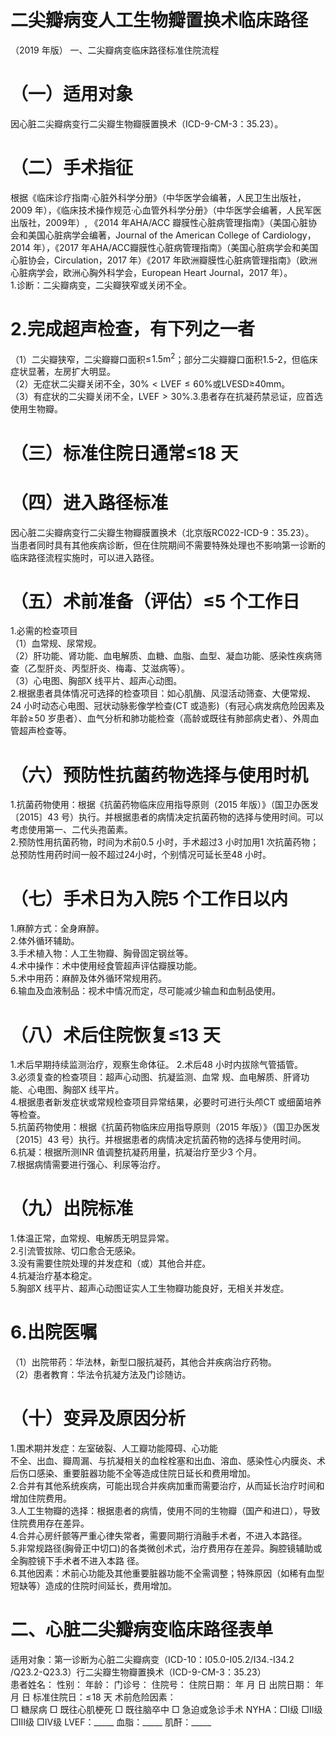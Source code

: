 # 二尖瓣病变人工生物瓣置换术临床路径  
（2019 年版） 一、二尖瓣病变临床路径标准住院流程  
# （一）适用对象  
因心脏二尖瓣病变行二尖瓣生物瓣膜置换术（ICD-9-CM-3：35.23）。  
# （二）手术指征  
根据《临床诊疗指南·心脏外科学分册》（中华医学会编著，人民卫生出版社，2009 年），《临床技术操作规范·心血管外科学分册》（中华医学会编著，人民军医出版社，2009年）, 《2014 年AHA/ACC 瓣膜性心脏病管理指南》（美国心脏协会和美国心脏病学会编著，Journal of the American College of Cardiology，2014 年），《2017 年AHA/ACC瓣膜性心脏病管理指南》（美国心脏病学会和美国心脏协会，Circulation，2017 年）《2017 年欧洲瓣膜性心脏病管理指南》（欧洲心脏病学会，欧洲心胸外科学会，European Heart Journal，2017 年）。  
1.诊断：二尖瓣病变，二尖瓣狭窄或关闭不全。  
# 2.完成超声检查，有下列之一者  
（1）二尖瓣狭窄，二尖瓣瓣口面积$\leq\!1.5\mathsf{m}^{2}$；部分二尖瓣瓣口面积1.5-2，但临床症状显著，左房扩大明显。  
（2）无症状二尖瓣关闭不全，$30\%<\mathsf{L V E F}\leq60\%$或LVESD≥40mm。  
（3）有症状的二尖瓣关闭不全，$\mathsf{L V E F}>30\%.$3.患者存在抗凝药禁忌证，应首选使用生物瓣。  
# （三）标准住院日通常≤18 天  
# （四）进入路径标准  
因心脏二尖瓣病变行二尖瓣生物瓣膜置换术（北京版RC022-ICD-9：35.23）。  
当患者同时具有其他疾病诊断，但在住院期间不需要特殊处理也不影响第一诊断的临床路径流程实施时，可以进入路径。  
# （五）术前准备（评估）≤5 个工作日  
1.必需的检查项目  
（1）血常规、尿常规。  
（2）肝功能、肾功能、血电解质、血糖、血脂、血型、凝血功能、感染性疾病筛查（乙型肝炎、丙型肝炎、梅毒、艾滋病等）。  
（3）心电图、胸部X 线平片、超声心动图。  
2.根据患者具体情况可选择的检查项目：如心肌酶、风湿活动筛查、大便常规、24 小时动态心电图、冠状动脉影像学检查(CT 或造影)（有冠心病发病危险因素及年龄$\ge\!50$ 岁患者）、血气分析和肺功能检查（高龄或既往有肺部病史者）、外周血管超声检查等。  
# （六）预防性抗菌药物选择与使用时机  
1.抗菌药物使用：根据《抗菌药物临床应用指导原则（2015 年版）》（国卫办医发〔2015〕43 号）执行。并根据患者的病情决定抗菌药物的选择与使用时间。可以考虑使用第一、二代头孢菌素。  
2.预防性用抗菌药物，时间为术前0.5 小时，手术超过3 小时加用1 次抗菌药物；总预防性用药时间一般不超过24小时，个别情况可延长至48 小时。  
# （七）手术日为入院5 个工作日以内  
1.麻醉方式：全身麻醉。  
2.体外循环辅助。  
3.手术植入物：人工生物瓣、胸骨固定钢丝等。  
4.术中操作：术中使用经食管超声评估瓣膜功能。  
5.术中用药：麻醉及体外循环常规用药。  
6.输血及血液制品：视术中情况而定，尽可能减少输血和血制品使用。  
# （八）术后住院恢复≤13 天  
1.术后早期持续监测治疗，观察生命体征。 2.术后48 小时内拔除气管插管。  
3.必须复查的检查项目：超声心动图、抗凝监测、血常 规、血电解质、肝肾功能、心电图、胸部X 线平片。  
4.根据患者新发症状或常规检查项目异常结果，必要时可进行头颅CT 或细菌培养等检查。  
5.抗菌药物使用：根据《抗菌药物临床应用指导原则（2015 年版）》（国卫办医发〔2015〕43 号）执行。并根据患者的病情决定抗菌药物的选择与使用时间。  
6.抗凝：根据所测INR 值调整抗凝药用量，抗凝治疗至少3 个月。  
7.根据病情需要进行强心、利尿等治疗。  
# （九）出院标准  
1.体温正常，血常规、电解质无明显异常。  
2.引流管拔除、切口愈合无感染。  
3.没有需要住院处理的并发症和（或）其他合并症。  
4.抗凝治疗基本稳定。  
5.胸部X 线平片、超声心动图证实人工生物瓣功能良好，无相关并发症。  
# 6.出院医嘱  
（1）出院带药：华法林，新型口服抗凝药，其他合并疾病治疗药物。  
（2）患者教育：华法令抗凝方法及门诊随访。  
# （十）变异及原因分析  
1.围术期并发症：左室破裂、人工瓣功能障碍、心功能  
不全、出血、瓣周漏、与抗凝相关的血栓栓塞和出血、溶血、感染性心内膜炎、术后伤口感染、重要脏器功能不全等造成住院日延长和费用增加。  
2.合并有其他系统疾病，可能出现合并疾病加重而需要治疗，从而延长治疗时间和增加住院费用。  
3.人工生物瓣的选择：根据患者的病情，使用不同的生物瓣（国产和进口），导致住院费用存在差异。  
4.合并心房纤颤等严重心律失常者，需要同期行消融手术者，不进入本路径。  
5.非常规路径(胸骨正中切口)的各类微创术式，治疗费用存在差异。胸腔镜辅助或全胸腔镜下手术者不进入本路 径。  
6.其他因素：术前心功能及其他重要脏器功能不全需调整；特殊原因（如稀有血型短缺等）造成的住院时间延长，费用增加。  
# 二、心脏二尖瓣病变临床路径表单  
适用对象：第一诊断为心脏二尖瓣病变（ICD-10：I05.0-I05.2/I34.-I34.2 /Q23.2-Q23.3）行二尖瓣生物瓣置换术（ICD-9-CM-3：35.23）  
患者姓名：           性别：    年龄：    门诊号：       住院号：       住院日期：    年   月   日  出院日期：    年   月   日   标准住院日：$\leqslant\!18$ 天 术前危险因素：  
□ 糖尿病   □ 既往心肌梗死   □ 既往脑卒中   □ 急迫或急诊手术    NYHA：□Ⅰ级  □Ⅱ级  □Ⅲ级  □Ⅳ级    LVEF：_____   血脂：_____  肌酐：_____  
